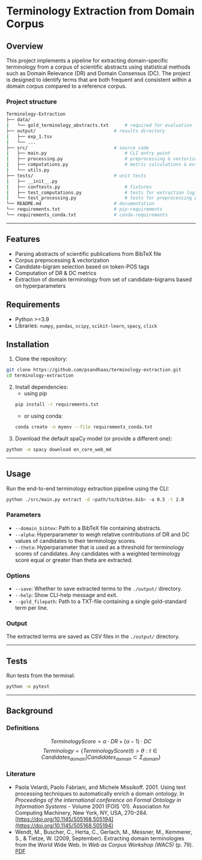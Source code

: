 # Terminology Extraction from Domain Corpus

## Overview
This project implements a pipeline for extracting domain-specific terminology from a corpus of scientific abstracts using statistical methods such as Domain Relevance (DR) and Domain Consensus (DC). The project is designed to identify terms that are both frequent and consistent within a domain corpus compared to a reference corpus.

### Project structure

```bash
Terminology-Extraction
├── data/
|   └── gold_terminology_abstracts.txt      # required for evaluation
├── output/                             # results directory
|   ├── exp_1.tsv
|   └── ...
├── src/                                # source code
|   ├── main.py                             # CLI entry point
|   ├── processing.py                       # preprocessing & vectorization
|   ├── computations.py                     # metric calculations & extraction logic
|   └── utils.py
├── tests/                              # unit tests
|   ├── __init__.py
|   ├── conftests.py                        # fixtures
|   ├── test_computations.py                # tests for extraction logic
|   └── test_processing.py                  # tests for preprocessing pipeline
└── README.md                           # documentation
└── requirements.txt                    # pip-requirements
└── requirements_conda.txt              # conda-requirements
```

---

## Features
- Parsing abstracts of scientific publications from BibTeX file
- Corpus preprocessing & vectorization
- Candidate-bigram selection based on token-POS tags
- Computation of DR & DC metrics
- Extraction of domain terminology from set of candidate-bigrams based on hyperparameters

## Requirements
- Python >=3.9
- Libraries: `numpy`, `pandas`, `scipy`, `scikit-learn`, `spacy`, `click`

## Installation
1. Clone the repository:

```bash
git clone https://github.com/psandhaas/terminology-extraction.git
cd terminology-extraction
```
2. Install dependencies:
   - using pip
    ```bash
   pip install -r requirements.txt
   ```
   - or using conda:
    ```bash
    conda create -n myenv --file requirements_conda.txt
    ```
3. Download the default spaCy model (or provide a different one):
```bash
python -m spacy download en_core_web_md
```

---

## Usage
Run the end-to-end terminology extraction pipeline using the CLI:
```bash
python ./src/main.py extract -d <path/to/bibtex.bib> -a 0.5 -t 2.0
```

### Parameters
- `--domain_bibtex`: Path to a BibTeX file containing abstracts.
- `--alpha`: Hyperparameter to weigh relative contributions of DR and DC values of candidates to their terminology scores.
- `--theta`: Hyperparameter that is used as a threshold for terminology scores of candidates. Any candidates with a weighted terminology score equal or greater than theta are extracted.

### Options
- `--save`: Whether to save extracted terms to the `./output/` directory.
- `--help`: Show CLI-help message and exit.
- `--gold_filepath`: Path to a TXT-file containing a single gold-standard term per line.

### Output
The extracted terms are saved as CSV files in the `./output/` directory.

---

## Tests
Run tests from the terminal:
```bash
python -m pytest
```

---

## Background

### Definitions

$$
TerminologyScore = \alpha \cdot DR + (\alpha - 1) \cdot DC
$$
$$
Terminology = \{TerminologyScore(t) \gt \theta : t \in Candidates_{domain} | Candidates_{domain} \subset \Sigma_{domain}\}
$$

### Literature
- Paola Velardi, Paolo Fabriani, and Michele Missikoff. 2001. Using text processing techniques to automatically enrich a domain ontology. In *Proceedings of the international conference on Formal Ontology in Information Systems* - Volume 2001 (FOIS '01). Association for Computing Machinery, New York, NY, USA, 270–284. [https://doi.org/10.1145/505168.505194](https://doi.org/10.1145/505168.505194)
- Wendt, M., Buscher, C., Herta, C., Gerlach, M., Messner, M., Kemmerer, S., & Tietze, W. (2009, September). Extracting domain terminologies from the World Wide Web. In *Web as Corpus Workshop (WAC5)* (p. 79). [PDF](https://www.sigwac.org.uk/raw-attachment/wiki/WAC5/WAC5_proceedings.pdf#page=79)
